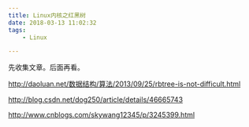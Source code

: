 ```yaml
---
title: Linux内核之红黑树
date: 2018-03-13 11:02:32
tags:
	- Linux

---
```




先收集文章。后面再看。

http://daoluan.net/数据结构/算法/2013/09/25/rbtree-is-not-difficult.html



http://blog.csdn.net/dog250/article/details/46665743



http://www.cnblogs.com/skywang12345/p/3245399.html

